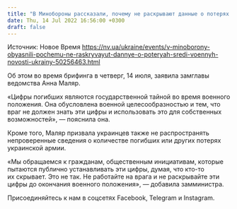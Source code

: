 ```yaml
---
title: "В Минобороны рассказали, почему не раскрывают данные о потерях среди военных"
date: Thu, 14 Jul 2022 16:56:00 +0300
draft: false
---
```

Источник: Новое Время https://nv.ua/ukraine/events/v-minoborony-obyasnili-pochemu-ne-raskryvayut-dannye-o-poteryah-sredi-voennyh-novosti-ukrainy-50256463.html


Об этом во время брифинга в четверг, 14 июля, заявила замглавы ведомства Анна Маляр.

«Цифры погибших являются государственной тайной во время военного положения. Она обусловлена военной целесообразностью и тем, что враг не должен знать эти цифры и использовать это для собственных возможностей», — пояснила она.

Кроме того, Маляр призвала украинцев также не распространять непроверенные сведения о количестве погибших или других потерях украинской армии.

«Мы обращаемся к гражданам, общественным инициативам, которые пытаются публично устанавливать эти цифры, думая, что кто-то их скрывает. Это не так. Не работайте на врага и не раскрывайте эти цифры до окончания военного положения», — добавила замминистра.

Присоединяйтесь к нам в соцсетях Facebook, Telegram и Instagram.
